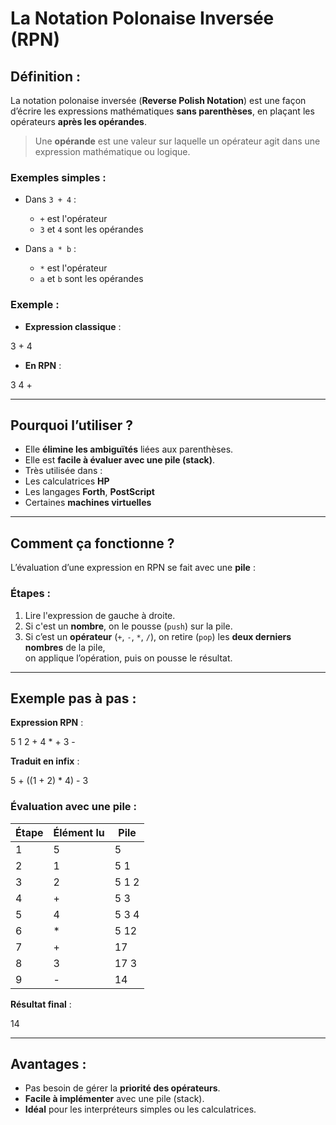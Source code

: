 # La Notation Polonaise Inversée (RPN)

## Définition :

La notation polonaise inversée (**Reverse Polish Notation**) est une façon d’écrire les expressions mathématiques **sans parenthèses**, en plaçant les opérateurs **après les opérandes**.

> Une **opérande** est une valeur sur laquelle un opérateur agit dans une expression mathématique ou logique.

### Exemples simples :

- Dans `3 + 4` :  
  - `+` est l'opérateur  
  - `3` et `4` sont les opérandes  

- Dans `a * b` :  
  - `*` est l'opérateur  
  - `a` et `b` sont les opérandes  

### Exemple :
- **Expression classique** :  

3 + 4

- **En RPN** :  

3 4 +


---

## Pourquoi l’utiliser ?

- Elle **élimine les ambiguïtés** liées aux parenthèses.  
- Elle est **facile à évaluer avec une pile (stack)**.  
- Très utilisée dans :
- Les calculatrices **HP**  
- Les langages **Forth**, **PostScript**  
- Certaines **machines virtuelles**  

---

## Comment ça fonctionne ?

L’évaluation d’une expression en RPN se fait avec une **pile** :

### Étapes :
1. Lire l'expression de gauche à droite.  
2. Si c'est un **nombre**, on le pousse (`push`) sur la pile.  
3. Si c’est un **opérateur** (`+`, `-`, `*`, `/`), on retire (`pop`) les **deux derniers nombres** de la pile,  
on applique l’opération, puis on pousse le résultat.

---

## Exemple pas à pas :

**Expression RPN** :  

5 1 2 + 4 * + 3 -


**Traduit en infix** :  

5 + ((1 + 2) * 4) - 3


### Évaluation avec une pile :

| Étape | Élément lu | Pile      |
|-------|------------|-----------|
| 1     | 5          | 5         |
| 2     | 1          | 5 1       |
| 3     | 2          | 5 1 2     |
| 4     | +          | 5 3       |
| 5     | 4          | 5 3 4     |
| 6     | *          | 5 12      |
| 7     | +          | 17        |
| 8     | 3          | 17 3      |
| 9     | -          | 14        |

**Résultat final** :  

14


---

## Avantages :

- Pas besoin de gérer la **priorité des opérateurs**.  
- **Facile à implémenter** avec une pile (stack).  
- **Idéal** pour les interpréteurs simples ou les calculatrices.
